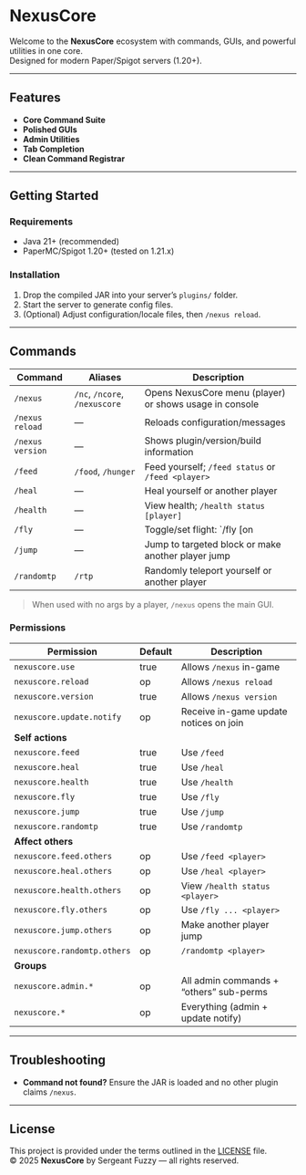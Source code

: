 # NexusCore

Welcome to the **NexusCore** ecosystem with commands, GUIs, and powerful utilities in one core.  
Designed for modern Paper/Spigot servers (1.20+).

---

## Features

- **Core Command Suite**  
- **Polished GUIs**  
- **Admin Utilities**  
- **Tab Completion**  
- **Clean Command Registrar**  

---

## Getting Started

### Requirements
- Java 21+ (recommended)
- PaperMC/Spigot 1.20+ (tested on 1.21.x)

### Installation
1. Drop the compiled JAR into your server’s `plugins/` folder.
2. Start the server to generate config files.
3. (Optional) Adjust configuration/locale files, then `/nexus reload`.

---

## Commands

| Command            | Aliases                      | Description                                                                 |
|--------------------|------------------------------|-----------------------------------------------------------------------------|
| `/nexus`           | `/nc`, `/ncore`, `/nexuscore` | Opens NexusCore menu (player) or shows usage in console                     |
| `/nexus reload`    | —                            | Reloads configuration/messages                                              |
| `/nexus version`   | —                            | Shows plugin/version/build information                                      |
| `/feed`            | `/food`, `/hunger`           | Feed yourself; `/feed status` or `/feed <player>`                           |
| `/heal`            | —                            | Heal yourself or another player                                             |
| `/health`          | —                            | View health; `/health status [player]`                                      |
| `/fly`             | —                            | Toggle/set flight: `/fly [on|off] [player]`, `/fly status [player]`         |
| `/jump`            | —                            | Jump to targeted block or make another player jump                          |
| `/randomtp`        | `/rtp`                       | Randomly teleport yourself or another player                                |

> When used with no args by a player, `/nexus` opens the main GUI.

### Permissions

| Permission                   | Default | Description                                   |
|-----------------------------|---------|-----------------------------------------------|
| `nexuscore.use`             | true    | Allows `/nexus` in-game                       |
| `nexuscore.reload`          | op      | Allows `/nexus reload`                        |
| `nexuscore.version`         | true    | Allows `/nexus version`                       |
| `nexuscore.update.notify`   | op      | Receive in-game update notices on join        |
| **Self actions**            |         |                                               |
| `nexuscore.feed`            | true    | Use `/feed`                                   |
| `nexuscore.heal`            | true    | Use `/heal`                                   |
| `nexuscore.health`          | true    | Use `/health`                                 |
| `nexuscore.fly`             | true    | Use `/fly`                                    |
| `nexuscore.jump`            | true    | Use `/jump`                                   |
| `nexuscore.randomtp`        | true    | Use `/randomtp`                               |
| **Affect others**           |         |                                               |
| `nexuscore.feed.others`     | op      | Use `/feed <player>`                          |
| `nexuscore.heal.others`     | op      | Use `/heal <player>`                          |
| `nexuscore.health.others`   | op      | View `/health status <player>`                |
| `nexuscore.fly.others`      | op      | Use `/fly ... <player>`                       |
| `nexuscore.jump.others`     | op      | Make another player jump                      |
| `nexuscore.randomtp.others` | op      | `/randomtp <player>`                          |
| **Groups**                  |         |                                               |
| `nexuscore.admin.*`         | op      | All admin commands + “others” sub-perms       |
| `nexuscore.*`               | op      | Everything (admin + update notify)            |



---

## Troubleshooting

- **Command not found?** Ensure the JAR is loaded and no other plugin claims `/nexus`.

---

## License

This project is provided under the terms outlined in the [LICENSE](./LICENSE) file.  
© 2025 **NexusCore** by Sergeant Fuzzy — all rights reserved.
